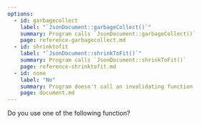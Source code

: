 ```yaml
---
options:
  - id: garbagecollect
    label: "`JsonDocument::garbageCollect()`"
    summary: Program calls `JsonDocument::garbageCollect()`
    page: reference-garbagecollect.md
  - id: shrinktofit
    label: "`JsonDocument::shrinkToFit()`"
    summary: Program calls `JsonDocument::shrinkToFit()`
    page: reference-shrinktofit.md
  - id: none
    label: "No"
    summary: Program doesn't call an invalidating function
    page: document.md
---
```


Do you use one of the following function?